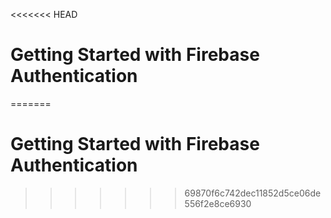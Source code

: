 <<<<<<< HEAD
# Getting Started with Firebase Authentication
=======
# Getting Started with Firebase Authentication
>>>>>>> 69870f6c742dec11852d5ce06de556f2e8ce6930
